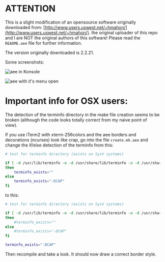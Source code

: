 # ATTENTION

This is a slight modification of an opensource software originally downloaded from: [http://www.users.uswest.net/~hmahon/](http://www.users.uswest.net/~hmahon/).
the original uploader of this repo and I are NOT the original authors of this software! Please read the `README.aee` file for further information.

The version originally downloaded is 2.2.21.

Some screenshots:

![aee in Konsole](https://github.com/anoraktrend/aee/blob/master/.imgs.d/aee%20with%20better%20font.png?raw=true)

![aee with it's menu open](https://github.com/anoraktrend/aee/blob/master/.imgs.d/aee%20menu.png?raw=true)

# Important info for OSX users:

The detection of the terminfo directory in the make file creation seems to be broken (although the code looks totally correct from my naive point of view).

If you use iTerm2 with xterm-256colors and the aee borders and decorations (ncurses) look like crap, go into the file `create.mk.aee` and change the if/else detection of the terminfo from this:

```bash
# test for terminfo directory (exists on SysV systems)

if [ -d /usr/lib/terminfo -o -d /usr/share/lib/terminfo -o -d /usr/share/terminfo ]
then
	terminfo_exists=""
else
	terminfo_exists="-DCAP"
fi
```

to this:

```bash
# test for terminfo directory (exists on SysV systems)

if [ -d /usr/lib/terminfo -o -d /usr/share/lib/terminfo -o -d /usr/share/terminfo ]
then
	#terminfo_exists=""
else
	#terminfo_exists="-DCAP"
fi

terminfo_exists="-DCAP"
```

Then recompile and take a look. It should now draw a correct border style.
